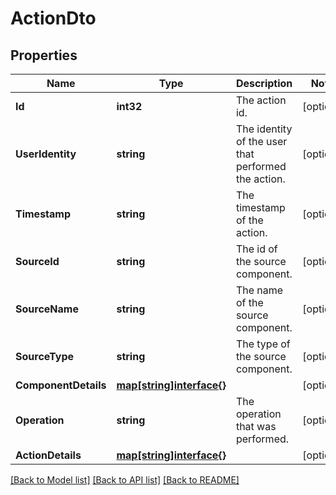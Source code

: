 # ActionDto

## Properties

Name | Type | Description | Notes
------------ | ------------- | ------------- | -------------
**Id** | **int32** | The action id. | [optional] 
**UserIdentity** | **string** | The identity of the user that performed the action. | [optional] 
**Timestamp** | **string** | The timestamp of the action. | [optional] 
**SourceId** | **string** | The id of the source component. | [optional] 
**SourceName** | **string** | The name of the source component. | [optional] 
**SourceType** | **string** | The type of the source component. | [optional] 
**ComponentDetails** | [**map[string]interface{}**](.md) |  | [optional] 
**Operation** | **string** | The operation that was performed. | [optional] 
**ActionDetails** | [**map[string]interface{}**](.md) |  | [optional] 

[[Back to Model list]](../README.md#documentation-for-models) [[Back to API list]](../README.md#documentation-for-api-endpoints) [[Back to README]](../README.md)


